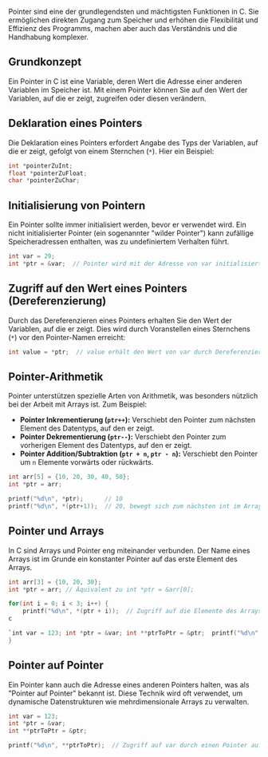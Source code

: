 Pointer sind eine der grundlegendsten und mächtigsten Funktionen in C. Sie ermöglichen direkten Zugang zum Speicher und erhöhen die Flexibilität und Effizienz des Programms, machen aber auch das Verständnis und die Handhabung komplexer.

## Grundkonzept

Ein Pointer in C ist eine Variable, deren Wert die Adresse einer anderen Variablen im Speicher ist. Mit einem Pointer können Sie auf den Wert der Variablen, auf die er zeigt, zugreifen oder diesen verändern.

## Deklaration eines Pointers

Die Deklaration eines Pointers erfordert Angabe des Typs der Variablen, auf die er zeigt, gefolgt von einem Sternchen (`*`). Hier ein Beispiel:

```cpp
int *pointerZuInt;
float *pointerZuFloat;
char *pointerZuChar;
```

## Initialisierung von Pointern

Ein Pointer sollte immer initialisiert werden, bevor er verwendet wird. Ein nicht initialisierter Pointer (ein sogenannter "wilder Pointer") kann zufällige Speicheradressen enthalten, was zu undefiniertem Verhalten führt.

```cpp
int var = 29;
int *ptr = &var;  // Pointer wird mit der Adresse von var initialisiert
```

## Zugriff auf den Wert eines Pointers (Dereferenzierung)

Durch das Dereferenzieren eines Pointers erhalten Sie den Wert der Variablen, auf die er zeigt. Dies wird durch Voranstellen eines Sternchens (`*`) vor den Pointer-Namen erreicht:

```cpp
int value = *ptr;  // value erhält den Wert von var durch Dereferenzierung von ptr
```

## Pointer-Arithmetik

Pointer unterstützen spezielle Arten von Arithmetik, was besonders nützlich bei der Arbeit mit Arrays ist. Zum Beispiel:

- **Pointer Inkrementierung (`ptr++`):** Verschiebt den Pointer zum nächsten Element des Datentyps, auf den er zeigt.
- **Pointer Dekrementierung (`ptr--`):** Verschiebt den Pointer zum vorherigen Element des Datentyps, auf den er zeigt.
- **Pointer Addition/Subtraktion (`ptr + n`, `ptr - n`):** Verschiebt den Pointer um `n` Elemente vorwärts oder rückwärts.

```cpp
int arr[5] = {10, 20, 30, 40, 50};
int *ptr = arr;

printf("%d\n", *ptr);      // 10
printf("%d\n", *(ptr+1));  // 20, bewegt sich zum nächsten int im Array
```

## Pointer und Arrays

In C sind Arrays und Pointer eng miteinander verbunden. Der Name eines Arrays ist im Grunde ein konstanter Pointer auf das erste Element des Arrays.

```cpp
int arr[3] = {10, 20, 30};
int *ptr = arr; // Äquivalent zu int *ptr = &arr[0];

for(int i = 0; i < 3; i++) {
    printf("%d\n", *(ptr + i));  // Zugriff auf die Elemente des Arrays 
c

`int var = 123; int *ptr = &var; int **ptrToPtr = &ptr;  printf("%d\n", **ptrToPtr);  // Zugriff auf var durch einen Pointer auf einen Pointer`mittels Pointer-Arithmetik
}
```

## Pointer auf Pointer

Ein Pointer kann auch die Adresse eines anderen Pointers halten, was als "Pointer auf Pointer" bekannt ist. Diese Technik wird oft verwendet, um dynamische Datenstrukturen wie mehrdimensionale Arrays zu verwalten.

```cpp
int var = 123;
int *ptr = &var;
int **ptrToPtr = &ptr;

printf("%d\n", **ptrToPtr);  // Zugriff auf var durch einen Pointer auf einen Pointer
```